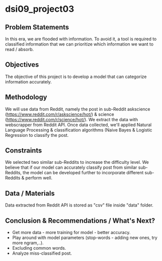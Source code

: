 # dsi09_project03

## Problem Statements
In this era, we are flooded with information. To avoid it, a tool is required to classified information that we can prioritize which information we want to read / absorb.

## Objectives
The objective of this project is to develop a model that can categorize information accurately.

## Methodology
We will use data from Reddit, namely the post in sub-Reddit askscience (https://www.reddit.com/r/askscience/hot/) & science (https://www.reddit.com/r/science/hot/). 
We extract the data with webscrapper from Reddit API. Once data collected, we'll applied Natural Language Processing & classification algorithms (Naive Bayes & Logistic Regression to classify the post.

## Constraints
We selected two similar sub-Reddits to increase the difficulty level. We believe that if our model can accurately classify post from similar sub-Reddits, the model can be developed further to incorporate different sub-Reddits & perform well.

## Data / Materials
Data extracted from Reddit API is stored as "csv" file inside "data" folder.

## Conclusion & Recommendations / What's Next?
* Get more data - more training for model - better accuracy.
* Play around with model parameters (stop-words - adding new ones, try more ngram,..).
* Excluding common words.
* Analyze miss-classified post.

